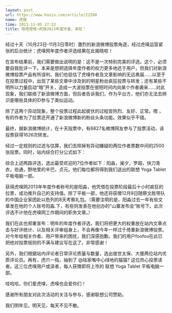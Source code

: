 ```yaml
---
layout: post
url: https://www.huxiu.com/article/22598
name: 虎嗅
time: 2013-11-05 17:23
title: 噔噔噔噔~虎嗅2013年度作者，来啦！
---
```

经过十天（10月23日-11月3日零时）激烈的新浪微博投票角逐，经过虎嗅运营紧张的后台统计：虎嗅网年度作者评选结果在此揭晓啦！

在宣布结果前，我们需要做出说明的是：这不是一次特别完美的评选。这个，必须要自我批评一下。本来是想把选择年度作者的权力更多地还于用户，但我们对新浪微博投票产品有所误判、我们也低估了虎嗅作者及文章影响的无远弗届……以至于在投票过程中，出现了某些文章中涉及到的明星粉丝疯狂投票与转发；还有某些不明所以力量启动“暗”开关，造成一大波投票在很短时间内向某个作者袭来……对此现象，我们联络了新浪微博方面，但后者告诉我们，作为平台方，他们亦无法去辨识是哪些具体的ID参与了类似运动。

除了这两个异动现象，整个投票过程此起彼伏的过程皆热烈、友好、正常。嗯 ，有的作者为了拉票还开通了新浪微博新的粉丝头条功能。效果似乎不错。

最终，据新浪微博统计，在十天投票中，有6827名微博网友参与了投票活动，该投票获得1626次转发。

经过一定规则的过滤与估算，我们去除掉有异动嫌疑的两位作者票数中间的2500张投票。同时，站内综合打分公式如下：

综合上述两路评选，选出最受欢迎的7位作者如下：阳淼，阑夕，罗超，快刀青衣，伯通，野地里的辛巴，贞元。他们每位都将得到我们送出的联想 Yoga Tablet 平板电脑一部。

获得虎嗅网2013年年度作者称号的是阳淼，他凭借在投票阶段最后十小时疯狂的拉票，成功推升自己的支持值。除了平板一部，他还将获赠12月8日随蔡文胜带队的中国企业家团赴以色列的8天考察礼包。（需要注明的是，阳淼过去一年有些文章发在他的个人账号阳淼.下，有些则发表在他创办的“山寨发布会”账号下。此次评选不计他在虎嗅网工作期间的职务文章。）

我们在此也郑重宣布：明年的年度作者评选，我们将把更大的权重放在站内文章点击与好评统计、以及相关评审组身上，不会再像今年一样过于倚重新浪微博投票。对今年给相关作者、用户带来的困扰，我们深感抱歉。我们的用户foofou在此已把他对投票规则的不满与建议写在这了。非常感谢！

另外，我们根据站内评论者日常评论质量与数量，选出俊世太保、大傻两位站内优质评论员。再有，虎爪一指，抽到了 @陆家嘴中心绿地的猫猫? 这位热心投票读者。这三位虎嗅用户或读者，每人获赠即将上市的 联想 Yoga Tablet 平板电脑一部。

哇哈哈，你们爱虎嗅，虎嗅也会爱你们！

感谢所有朋友对此次活动的关注与参与，感谢联想公司赞助。

我们明年见，明天见，每天不见不散。

